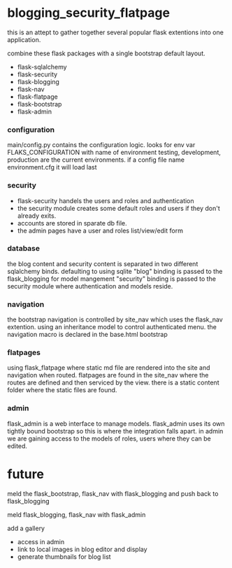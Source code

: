 # blogging_security_flatpage

this is an attept to gather together several popular flask extentions into one application.

combine these flask packages with a single bootstrap default layout. 
* flask-sqlalchemy
* flask-security
* flask-blogging
* flask-nav
* flask-flatpage
* flask-bootstrap
* flask-admin

### configuration

main/config.py contains the configuration logic.
looks for env var FLAKS_CONFIGURATION with name of environment
testing, development, production are the current environments.
if a config file name environment.cfg it will load last

### security

* flask-security handels the users and roles and authentication
* the security module creates some default roles and users if they don't already exits.
* accounts are stored in sparate db file.
* the admin pages have a user and roles list/view/edit form

### database

the blog content and security content is separated in two different sqlalchemy binds.
defaulting to using sqlite
"blog" binding is passed to the flask_blogging for model mangement
"security" binding is passed to the security module where authentication and models reside.

### navigation

the bootstrap navigation is controlled by site_nav which uses the flask_nav extention.
using an inheritance model to control authenticated menu.
the navigation macro is declared in the base.html bootstrap

### flatpages

using flask_flatpage where static md file are rendered into the site and navigation when routed.
flatpages are found in the site_nav where the routes are defined and then serviced by the view.
there is a static content folder where the static files are found.

### admin

flask_admin is a web interface to manage models.
flask_admin uses its own tightly bound bootstrap so this is where the integration falls apart.
in admin we are gaining access to the models of roles, users where they can be edited.

# future

meld the flask_bootstrap, flask_nav with flask_blogging and push back to flask_blogging

meld flask_blogging, flask_nav with flask_admin

add a gallery  
* access in admin
* link to local images in blog editor and display
* generate thumbnails for blog list



